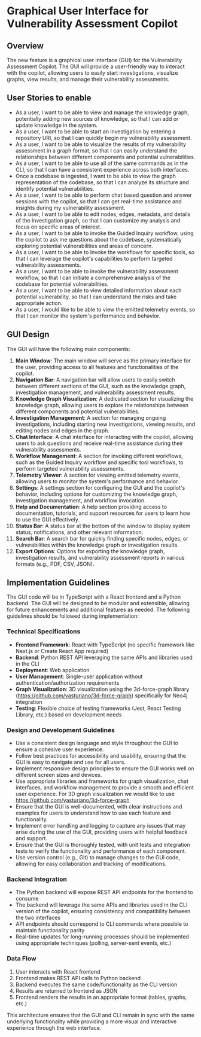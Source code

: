 # Graphical User Interface for Vulnerability Assessment Copilot

## Overview

The new feature is a graphical user interface (GUI) for the Vulnerability Assessment Copilot. The GUI will provide a user-friendly way to interact with the copilot, allowing users to easily start investigations, visualize graphs, view results, and manage their vulnerability assessments. 

## User Stories to enable
- As a user, I want to be able to view and manage the knowledge graph, potentially adding new sources of knowledge, so that I can add or update knowledge in the system.
- As a user, I want to be able to start an investigation by entering a repository URI, so that I can quickly begin my vulnerability assessment.
- As a user, I want to be able to visualize the results of my vulnerability assessment in a graph format, so that I can easily understand the relationships between different components and potential vulnerabilities.
- As a user, I want to be able to use all of the same commands as in the CLI, so that I can have a consistent experience across both interfaces.
- Once a codebase is ingested, I want to be able to view the graph representation of the codebase, so that I can analyze its structure and identify potential vulnerabilities.
- As a user, I want to be able to perform chat based question and answer sessions with the copilot, so that I can get real-time assistance and insights during my vulnerability assessment.
- As a user, I want to be able to edit nodes, edges, metadata, and details of the Investigation graph, so that I can customize my analysis and focus on specific areas of interest.
- As a user, I want to be able to invoke the Guided Inquiry workflow, using the copilot to ask me questions about the codebase, systematically exploring potential vulnerabilities and areas of concern.
- As a user, I want to be able to Invoke the workflows for specific tools, so that I can leverage the copilot's capabilities to perform targeted vulnerability assessments.
- As a user, I want to be able to invoke the vulnerability assessment workflow, so that I can initiate a comprehensive analysis of the codebase for potential vulnerabilities.
- As a user, I want to be able to view detailed information about each potential vulnerability, so that I can understand the risks and take appropriate action.
- As a user, I would like to be able to view the emitted telemetry events, so that I can monitor the system's performance and behavior.

## GUI Design

The GUI will have the following main components:

1. **Main Window**: The main window will serve as the primary interface for the user, providing access to all features and functionalities of the copilot.
2. **Navigation Bar**: A navigation bar will allow users to easily switch between different sections of the GUI, such as the knowledge graph, investigation management, and vulnerability assessment results.
3. **Knowledge Graph Visualization**: A dedicated section for visualizing the knowledge graph, allowing users to explore the relationships between different components and potential vulnerabilities.
4. **Investigation Management**: A section for managing ongoing investigations, including starting new investigations, viewing results, and editing nodes and edges in the graph.
5. **Chat Interface**: A chat interface for interacting with the copilot, allowing users to ask questions and receive real-time assistance during their vulnerability assessments.
6. **Workflow Management**: A section for invoking different workflows, such as the Guided Inquiry workflow and specific tool workflows, to perform targeted vulnerability assessments.
7. **Telemetry Viewer**: A section for viewing emitted telemetry events, allowing users to monitor the system's performance and behavior.
8. **Settings**: A settings section for configuring the GUI and the copilot's behavior, including options for customizing the knowledge graph, investigation management, and workflow invocation.
9. **Help and Documentation**: A help section providing access to documentation, tutorials, and support resources for users to learn how to use the GUI effectively.
10. **Status Bar**: A status bar at the bottom of the window to display system status, notifications, and other relevant information.
11. **Search Bar**: A search bar for quickly finding specific nodes, edges, or vulnerabilities within the knowledge graph or investigation results.
12. **Export Options**: Options for exporting the knowledge graph, investigation results, and vulnerability assessment reports in various formats (e.g., PDF, CSV, JSON).

## Implementation Guidelines

The GUI code will be in TypeScript with a React frontend and a Python backend. The GUI will be designed to be modular and extensible, allowing for future enhancements and additional features as needed. The following guidelines should be followed during implementation:

### Technical Specifications

- **Frontend Framework**: React with TypeScript (no specific framework like Next.js or Create React App required)
- **Backend**: Python REST API leveraging the same APIs and libraries used in the CLI
- **Deployment**: Web application
- **User Management**: Single-user application without authentication/authorization requirements
- **Graph Visualization**: 3D visualization using the 3d-force-graph library (https://github.com/vasturiano/3d-force-graph) specifically for Neo4j integration
- **Testing**: Flexible choice of testing frameworks (Jest, React Testing Library, etc.) based on development needs

### Design and Development Guidelines

- Use a consistent design language and style throughout the GUI to ensure a cohesive user experience.
- Follow best practices for accessibility and usability, ensuring that the GUI is easy to navigate and use for all users.
- Implement responsive design principles to ensure the GUI works well on different screen sizes and devices.
- Use appropriate libraries and frameworks for graph visualization, chat interfaces, and workflow management to provide a smooth and efficient user experience. For 3D graph visualization we would like to use https://github.com/vasturiano/3d-force-graph
- Ensure that the GUI is well-documented, with clear instructions and examples for users to understand how to use each feature and functionality.
- Implement error handling and logging to capture any issues that may arise during the use of the GUI, providing users with helpful feedback and support.
- Ensure that the GUI is thoroughly tested, with unit tests and integration tests to verify the functionality and performance of each component.
- Use version control (e.g., Git) to manage changes to the GUI code, allowing for easy collaboration and tracking of modifications.

### Backend Integration

- The Python backend will expose REST API endpoints for the frontend to consume
- The backend will leverage the same APIs and libraries used in the CLI version of the copilot, ensuring consistency and compatibility between the two interfaces
- API endpoints should correspond to CLI commands where possible to maintain functionality parity
- Real-time updates for long-running processes should be implemented using appropriate techniques (polling, server-sent events, etc.)

### Data Flow

1. User interacts with React frontend
2. Frontend makes REST API calls to Python backend
3. Backend executes the same code/functionality as the CLI version
4. Results are returned to frontend as JSON
5. Frontend renders the results in an appropriate format (tables, graphs, etc.)

This architecture ensures that the GUI and CLI remain in sync with the same underlying functionality while providing a more visual and interactive experience through the web interface.